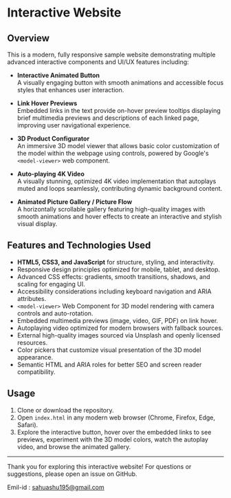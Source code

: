 # Interactive Website

## Overview

This is a modern, fully responsive sample website demonstrating multiple advanced interactive components and UI/UX features including:

- **Interactive Animated Button**  
  A visually engaging button with smooth animations and accessible focus styles that enhances user interaction.

- **Link Hover Previews**  
  Embedded links in the text provide on-hover preview tooltips displaying brief multimedia previews and descriptions of each linked page, improving user navigational experience.

- **3D Product Configurator**  
  An immersive 3D model viewer that allows basic color customization of the model within the webpage using controls, powered by Google's `<model-viewer>` web component.

- **Auto-playing 4K Video**  
  A visually stunning, optimized 4K video implementation that autoplays muted and loops seamlessly, contributing dynamic background content.

- **Animated Picture Gallery / Picture Flow**  
  A horizontally scrollable gallery featuring high-quality images with smooth animations and hover effects to create an interactive and stylish visual display.

## Features and Technologies Used

- **HTML5, CSS3, and JavaScript** for structure, styling, and interactivity.
- Responsive design principles optimized for mobile, tablet, and desktop.
- Advanced CSS effects: gradients, smooth transitions, shadows, and scaling for engaging UI.
- Accessibility considerations including keyboard navigation and ARIA attributes.
- `<model-viewer>` Web Component for 3D model rendering with camera controls and auto-rotation.
- Embedded multimedia previews (image, video, GIF, PDF) on link hover.
- Autoplaying video optimized for modern browsers with fallback sources.
- External high-quality images sourced via Unsplash and openly licensed resources.
- Color pickers that customize visual presentation of the 3D model appearance.
- Semantic HTML and ARIA roles for better SEO and screen reader compatibility.

## Usage

1. Clone or download the repository.
2. Open `index.html` in any modern web browser (Chrome, Firefox, Edge, Safari).
3. Explore the interactive button, hover over the embedded links to see previews, experiment with the 3D model colors, watch the autoplay video, and browse the animated gallery.


---

Thank you for exploring this interactive website! For questions or suggestions, please open an issue on GitHub.

Emil-id : sahuashu195@gmail.com


```
